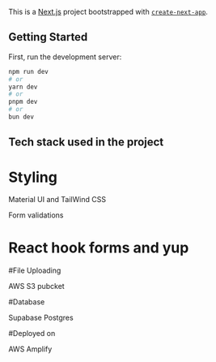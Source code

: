 This is a [Next.js](https://nextjs.org/) project bootstrapped with [`create-next-app`](https://github.com/vercel/next.js/tree/canary/packages/create-next-app).

## Getting Started

First, run the development server:

```bash
npm run dev
# or
yarn dev
# or
pnpm dev
# or
bun dev
```

## Tech stack used in the project

# Styling

Material UI and TailWind CSS

Form validations

# React hook forms and yup

#File Uploading

AWS S3 pubcket

#Database

Supabase Postgres

#Deployed on

AWS Amplify

